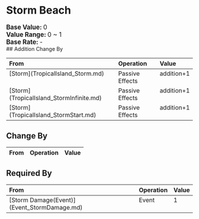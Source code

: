 # Storm Beach  
  
<div style="font-size:1.2em"><b>Base Value: </b> 0 </div>  
<div style="font-size:1.2em"><b>Value Range: </b> 0 ~ 1 </div>  
<div style="font-size:1.2em"><b>Base Rate: </b> - </div>  
## Addition Change By  
<table class="table table-bordered" data-toggle="table"  ><thead style=""><tr ><th  style="text-align:left;vertical-align:top;"  >From</th><th  style="text-align:left;vertical-align:top;"  >Operation</th><th  style="text-align:left;vertical-align:top;"  >Value</th></tr></thead><tr ><td  style="text-align:left;vertical-align:top;"  >[Storm](TropicalIsland_Storm.md)</td><td  style="text-align:left;vertical-align:top;"  >Passive Effects</td><td  style="text-align:left;vertical-align:top;"  >addition+1</td></tr><tr ><td  style="text-align:left;vertical-align:top;"  >[Storm](TropicalIsland_StormInfinite.md)</td><td  style="text-align:left;vertical-align:top;"  >Passive Effects</td><td  style="text-align:left;vertical-align:top;"  >addition+1</td></tr><tr ><td  style="text-align:left;vertical-align:top;"  >[Storm](TropicalIsland_StormStart.md)</td><td  style="text-align:left;vertical-align:top;"  >Passive Effects</td><td  style="text-align:left;vertical-align:top;"  >addition+1</td></tr></tbody></table>  
  
## Change By  
<table class="table table-bordered" data-toggle="table"  ><thead style=""><tr ><th  style="text-align:left;vertical-align:top;"  data-sortable="true"  >From</th><th  style="text-align:left;vertical-align:top;"  data-sortable="true"  >Operation</th><th  style="text-align:left;vertical-align:top;"  data-sortable="true"  >Value</th></tr></thead></tbody></table>  
  
## Required By  
<table class="table table-bordered" data-toggle="table"  ><thead style=""><tr ><th  style="text-align:left;vertical-align:top;"  >From</th><th  style="text-align:left;vertical-align:top;"  >Operation</th><th  style="text-align:left;vertical-align:top;"  data-sortable="true"  >Value</th></tr></thead><tr ><td  style="text-align:left;vertical-align:top;"  >[Storm Damage(Event)](Event_StormDamage.md)</td><td  style="text-align:left;vertical-align:top;"  >Event</td><td  style="text-align:left;vertical-align:top;"  >1</td></tr></tbody></table>  
  


<script>document.title="Storm Beach - Card Survival Wiki";</script>